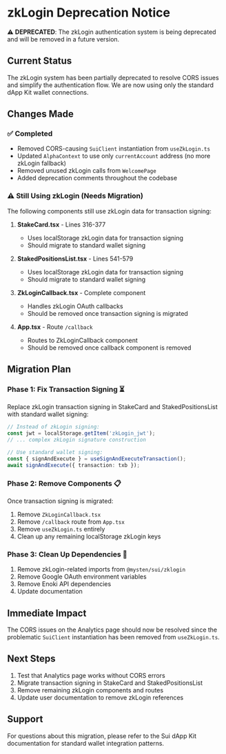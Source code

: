 # zkLogin Deprecation Notice

⚠️ **DEPRECATED**: The zkLogin authentication system is being deprecated and will be removed in a future version.

## Current Status

The zkLogin system has been partially deprecated to resolve CORS issues and simplify the authentication flow. We are now using only the standard dApp Kit wallet connections.

## Changes Made

### ✅ Completed
- Removed CORS-causing `SuiClient` instantiation from `useZkLogin.ts`
- Updated `AlphaContext` to use only `currentAccount` address (no more zkLogin fallback)
- Removed unused zkLogin calls from `WelcomePage`
- Added deprecation comments throughout the codebase

### ⚠️ Still Using zkLogin (Needs Migration)
The following components still use zkLogin data for transaction signing:

1. **StakeCard.tsx** - Lines 316-377
   - Uses localStorage zkLogin data for transaction signing
   - Should migrate to standard wallet signing

2. **StakedPositionsList.tsx** - Lines 541-579  
   - Uses localStorage zkLogin data for transaction signing
   - Should migrate to standard wallet signing

3. **ZkLoginCallback.tsx** - Complete component
   - Handles zkLogin OAuth callbacks
   - Should be removed once transaction signing is migrated

4. **App.tsx** - Route `/callback`
   - Routes to ZkLoginCallback component
   - Should be removed once callback component is removed

## Migration Plan

### Phase 1: Fix Transaction Signing ⏳
Replace zkLogin transaction signing in StakeCard and StakedPositionsList with standard wallet signing:

```typescript
// Instead of zkLogin signing:
const jwt = localStorage.getItem('zkLogin_jwt');
// ... complex zkLogin signature construction

// Use standard wallet signing:
const { signAndExecute } = useSignAndExecuteTransaction();
await signAndExecute({ transaction: txb });
```

### Phase 2: Remove Components 📋
Once transaction signing is migrated:
1. Remove `ZkLoginCallback.tsx`
2. Remove `/callback` route from `App.tsx`
3. Remove `useZkLogin.ts` entirely
4. Clean up any remaining localStorage zkLogin keys

### Phase 3: Clean Up Dependencies 🧹
1. Remove zkLogin-related imports from `@mysten/sui/zklogin`
2. Remove Google OAuth environment variables
3. Remove Enoki API dependencies
4. Update documentation

## Immediate Impact

The CORS issues on the Analytics page should now be resolved since the problematic `SuiClient` instantiation has been removed from `useZkLogin.ts`.

## Next Steps

1. Test that Analytics page works without CORS errors
2. Migrate transaction signing in StakeCard and StakedPositionsList
3. Remove remaining zkLogin components and routes
4. Update user documentation to remove zkLogin references

## Support

For questions about this migration, please refer to the Sui dApp Kit documentation for standard wallet integration patterns. 